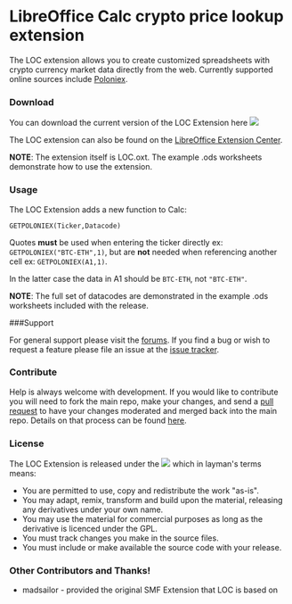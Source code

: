 LibreOffice Calc crypto price lookup extension
===
The LOC extension allows you to create customized spreadsheets with crypto currency market data directly from the web. Currently supported online sources include [Poloniex](http://poloniex.com).

### Download   
You can download the current version of the LOC Extension here [![][shield:release-latest]][GIT:release]

The LOC extension can also be found on the [LibreOffice Extension Center](http://extensions.libreoffice.org/extension-center/loc-extension).

**NOTE**: The extension itself is LOC.oxt.  The example .ods worksheets demonstrate how to use the extension.

### Usage

The LOC Extension adds a new function to Calc:  
```
GETPOLONIEX(Ticker,Datacode) 
```  

Quotes **must** be used when entering the ticker directly ex: ```GETPOLONIEX("BTC-ETH",1)```, but are **not** needed when referencing another cell ex: ```GETPOLONIEX(A1,1)```.

In the latter case the data in A1 should be ```BTC-ETH```, not ```"BTC-ETH"```.

**NOTE**: The full set of datacodes are demonstrated in the example .ods worksheets included with the release.

###Support

For general support please visit the [forums](http://forum.openoffice.org/en/forum/index.php). If you find a bug or wish to request a feature please file an issue at the [issue tracker](http://github.com/walkjivefly/LOC-Extension/issues).

### Contribute

Help is always welcome with development.  If you would like to contribute you will need to fork the main repo, make your changes, and send a [pull request](http://github.com/walkjivefly/LOC-Extension/pulls) to have your changes moderated and merged back into the main repo. Details on that process can be found [here](https://help.github.com/articles/set-up-git/).  


### License

The LOC Extension is released under the [![][shield:LGPL3]][License:3.0] which in layman's terms means:  

* You are permitted to use, copy and redistribute the work "as-is".
* You may adapt, remix, transform and build upon the material, releasing any derivatives under your own name.
* You may use the material for commercial purposes as long as the derivative is licenced under the GPL.
* You must track changes you make in the source files.
* You must include or make available the source code with your release.

### Other Contributors and Thanks!
* madsailor - provided the original SMF Extension that LOC is based on

[GIT:release]: http://github.com/walkjivefly/LOC-Extension/releases/latest
[License:3.0]: http://www.gnu.org/licenses/lgpl.html
[shield:release-latest]: http://img.shields.io/github/release/madsailor/SMF-Extension.svg
[shield:LGPL3]: http://img.shields.io/badge/license-LGPL%20v.3-blue.svg

